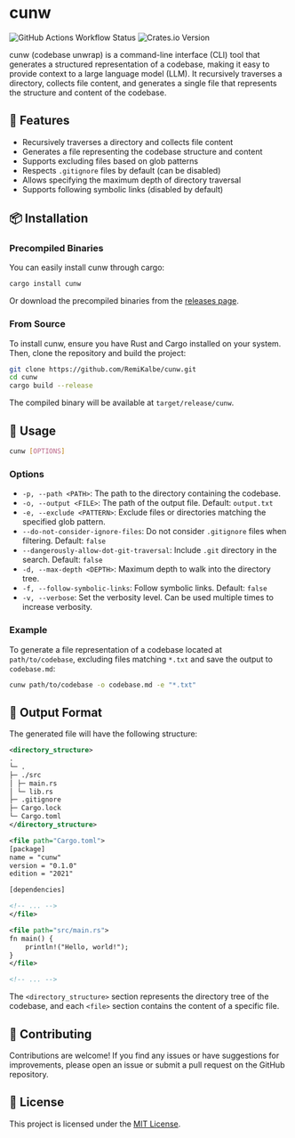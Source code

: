 # cunw

![GitHub Actions Workflow Status](https://img.shields.io/github/actions/workflow/status/RemiKalbe/cunw/.github%2Fworkflows%2Ftests.yaml)
![Crates.io Version](https://img.shields.io/crates/v/cunw)

cunw (codebase unwrap) is a command-line interface (CLI) tool that generates a structured representation of a codebase, making it easy to provide context to a large language model (LLM). It recursively traverses a directory, collects file content, and generates a single file that represents the structure and content of the codebase.

## 🌟 Features

- Recursively traverses a directory and collects file content
- Generates a file representing the codebase structure and content
- Supports excluding files based on glob patterns
- Respects `.gitignore` files by default (can be disabled)
- Allows specifying the maximum depth of directory traversal
- Supports following symbolic links (disabled by default)

## 📦 Installation

### Precompiled Binaries

You can easily install cunw through cargo:

```bash
cargo install cunw
```

Or download the precompiled binaries from the [releases page](https://github.com/RemiKalbe/cunw/releases).

### From Source

To install cunw, ensure you have Rust and Cargo installed on your system. Then, clone the repository and build the project:

```bash
git clone https://github.com/RemiKalbe/cunw.git
cd cunw
cargo build --release
```

The compiled binary will be available at `target/release/cunw`.

## 🚀 Usage

```bash
cunw [OPTIONS]
```

### Options

- `-p, --path <PATH>`: The path to the directory containing the codebase.
- `-o, --output <FILE>`: The path of the output file. Default: `output.txt`
- `-e, --exclude <PATTERN>`: Exclude files or directories matching the specified glob pattern.
- `--do-not-consider-ignore-files`: Do not consider `.gitignore` files when filtering. Default: `false`
- `--dangerously-allow-dot-git-traversal`: Include `.git` directory in the search. Default: `false`
- `-d, --max-depth <DEPTH>`: Maximum depth to walk into the directory tree.
- `-f, --follow-symbolic-links`: Follow symbolic links. Default: `false`
- `-v, --verbose`: Set the verbosity level. Can be used multiple times to increase verbosity.

### Example

To generate a file representation of a codebase located at `path/to/codebase`, excluding files matching `*.txt` and save the output to `codebase.md`:

```bash
cunw path/to/codebase -o codebase.md -e "*.txt"
```

## 📝 Output Format

The generated file will have the following structure:

```xml
<directory_structure>
.
└─ .
├─ ./src
│ ├─ main.rs
│ └─ lib.rs
├─ .gitignore
├─ Cargo.lock
└─ Cargo.toml
</directory_structure>

<file path="Cargo.toml">
[package]
name = "cunw"
version = "0.1.0"
edition = "2021"

[dependencies]

<!-- ... -->
</file>

<file path="src/main.rs">
fn main() {
    println!("Hello, world!");
}
</file>

<!-- ... -->
```

The `<directory_structure>` section represents the directory tree of the codebase, and each `<file>` section contains the content of a specific file.

## 🤝 Contributing

Contributions are welcome! If you find any issues or have suggestions for improvements, please open an issue or submit a pull request on the GitHub repository.

## 📄 License

This project is licensed under the [MIT License](LICENSE).
